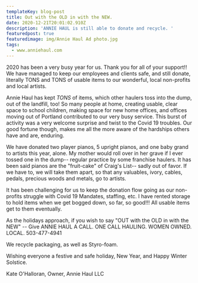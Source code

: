 ```yaml
---
templateKey: blog-post
title: Out with the OLD in with the NEW.
date: 2020-12-21T20:01:02.910Z
description: 'ANNIE HAUL is still able to donate and recycle. '
featuredpost: true
featuredimage: img/Annie Haul Ad photo.jpg
tags:
  - www.anniehaul.com
---
```

2020 has been a very busy year for us.  Thank you for all of your support!!  We have managed to keep our employees and clients safe, and still donate, literally TONS and TONS of usable items to our wonderful, local non-profits and local artists. 

Annie Haul has kept *TONS* of items, which other haulers toss into the dump, out of the landfill, too!  So many people at home, creating usable, clear space to school children,  making space for new home offices, and offices moving out of Portland contributed to our very busy service.  This burst of activity was a very welcome surprise and twist to the Covid 19 troubles. Our good fortune though, makes me all the more aware of the hardships others have and are, enduring. 

We have donated two player pianos, 5 upright pianos, and one baby grand to artists this year, alone.  My mother would roll over in her grave if I ever tossed one in the dump-- regular practice by some franchise haulers.  It has been said pianos are the "fruit-cake" of Craig's List-- sadly out of favor.  If we have to, we will take them apart, so that any valuables, ivory, cables, pedals, precious woods and metals, go to artists.

It has been challenging for us to keep the donation flow going as our non-profits struggle with Covid 19 Mandates, staffing, etc.  I have rented storage to hold items when we get bogged down, so far, so good!!!  All usable items get to them eventually. 

As the holidays approach, if you wish to say "OUT with the OLD in with the NEW" -- Give ANNIE HAUL A CALL.  ONE CALL HAULING.  WOMEN OWNED. LOCAL. 503-477-4941

We recycle packaging, as well as Styro-foam.

Wishing everyone a festive and safe holiday, New Year, and Happy Winter Solstice.

Kate O'Halloran, Owner, Annie Haul LLC

